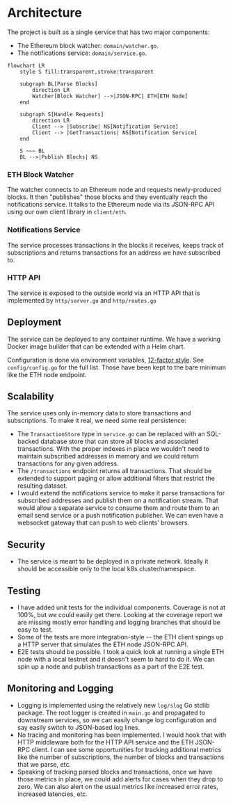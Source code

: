 # Architecture

The project is built as a single service that has two major components:
- The Ethereum block watcher: `domain/watcher.go`.
- The notifications service: `domain/service.go`.

```mermaid
flowchart LR
    style S fill:transparent,stroke:transparent

    subgraph BL[Parse Blocks]
        direction LR
        Watcher[Block Watcher] -->|JSON-RPC| ETH[ETH Node]
    end

    subgraph S[Handle Requests]
        direction LR
        Client --> |Subscribe| NS[Notification Service]
        Client --> |GetTransactions| NS[Notification Service]
    end

    S ~~~ BL
    BL -->|Publish Blocks| NS
```

### ETH Block Watcher

The watcher connects to an Ethereum node and requests newly-produced blocks. It then "publishes" those blocks and they eventually reach the notifications service. It talks to the Ethereum node via its JSON-RPC API using our own client library in `client/eth`.

### Notifications Service

The service processes transactions in the blocks it receives, keeps track of subscriptions and returns transactions for an address we have subscribed to.

### HTTP API

The service is exposed to the outside world via an HTTP API that is implemented by `http/server.go` and `http/routes.go`

## Deployment

The service can be deployed to any container runtime. We have a working Docker image builder that can be extended with a Helm chart.

Configuration is done via environment variables, [12-factor style](https://12factor.net/config). See `config/config.go` for the full list. Those have been kept to the bare minimum like the ETH node endpoint.

## Scalability

The service uses only in-memory data to store transactions and subscriptions. To make it real, we need some real persistence:

- The `TransactionStore` type in `service.go` can be replaced with an SQL-backed database store that can store all blocks and associated transactions. With the proper indexes in place we wouldn't need to maintain subscribed addresses in memory and we could return transactions for any given address.
- The `/transactions` endpoint returns all transactions. That should be extended to support paging or allow additional filters that restrict the resulting dataset.
- I would extend the notifications service to make it parse transactions for subscribed addresses and publish them on a notification stream. That would allow a separate service to consume them and route them to an email send service or a push notification publisher. We can even have a websocket gateway that can push to web clients' browsers.

## Security

- The service is meant to be deployed in a private network. Ideally it should be accessible only to the local k8s cluster/namespace.

## Testing

- I have added unit tests for the individual components. Coverage is not at 100%, but we could easily get there. Looking at the coverage report we are missing mostly error handling and logging branches that should be easy to test.
- Some of the tests are more integration-style -- the ETH client spings up a HTTP server that simulates the ETH node JSON-RPC API.
- E2E tests should be possible. I took a quick look at running a single ETH node with a local testnet and it doesn't seem to hard to do it. We can spin up a node and publish transactions as a part of the E2E test.

## Monitoring and Logging

- Logging is implemented using the relatively new `log/slog` Go stdlib package. The root logger is created in `main.go` and propagated to downstream services, so we can easily change log configuration and say easily switch to JSON-based log lines.
- No tracing and monitoring has been implemented. I would hook that with HTTP middleware both for the HTTP API service and the ETH JSON-RPC client. I can see some opportunities for tracking additional metrics like the number of subscriptions, the number of blocks and transactions that we parse, etc.
- Speaking of tracking parsed blocks and transactions, once we have those metrics in place, we could add alerts for cases when they drop to zero. We can also alert on the usual metrics like increased error rates, increased latencies, etc.
